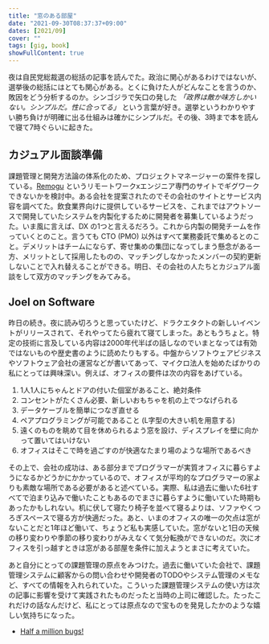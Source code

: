 ```yaml
---
title: "窓のある部屋"
date: "2021-09-30T08:37:37+09:00"
dates: [2021/09]
cover: ""
tags: [gig, book]
showFullContent: true
---
```


夜は自民党総裁選の総括の記事を読んでた。政治に関心があるわけではないが、選挙後の総括にはとても関心がある。とくに負けた人がどんなことを言うのか、敗因をどう分析するのか。シンゴジラで矢口の発した *「政界は敵か味方しかいない。シンプルだ。性に合ってる」* という言葉が好き。選挙というわかりやすい勝ち負けが明確に出る仕組みは確かにシンプルだ。その後、3時まで本を読んで寝て7時ぐらいに起きた。

## カジュアル面談準備

課題管理と開発方法論の体系化のため、プロジェクトマネージャーの案件を探している。[Remogu](https://remogu.jp/) というリモートワークxエンジニア専門のサイトでギグワークできないかを検討中。ある会社を提案されたのでその会社のサイトとサービス内容を調べてた。飲食業界向けに提供しているサービスを、これまではアウトソースで開発していたシステムを内製化するために開発者を募集しているようだった。いま風に言えば、DX の1つと言えるだろう。これから内製の開発チームを作っていくとのこと。言うても CTO (PMO) 以外はすべて業務委託で集めるとのこと。デメリットはチームにならず、寄せ集めの集団になってしまう懸念がある一方、メリットとして採用したものの、マッチングしなかったメンバーの契約更新しないことで入れ替えることができる。明日、その会社の人たちとカジュアル面談をして双方のマッチングをみてみる。

## Joel on Software

昨日の続き。夜に読み切ろうと思っていたけど、ドラクエタクトの新しいイベントがリリースされて、それやってたら疲れて寝てしまった。あともうちょと。特定の技術に言及している内容は2000年代半ばの話しなのでいまとなっては有効ではないものや歴史書のように読めたりもする。中盤からソフトウェアビジネスやソフトウェア会社の運営などが書いてあって、マイクロ法人を始めたばかりの私にとっては興味深い。例えば、オフィスの要件は次の内容をあげている。

1. 1人1人にちゃんとドアの付いた個室があること、絶対条件
1. コンセントがたくさん必要、新しいおもちゃを机の上でつなげられる
1. データケーブルを簡単につなぎ直せる
1. ペアプログラミングが可能であること (L字型の大きい机を用意する)
1. 遠くのものを眺めて目を休められるよう窓を設け、ディスプレイを壁に向かって置いてはいけない
1. オフィスはそこで時を過ごすのが快適なたまり場のような場所であるべき

その上で、会社の成功は、ある部分までプログラマーが実質オフィスに暮らすようになるかどうかにかかっているので、オフィスが平均的なプログラマーの家よりも素敵な場所である必要があると述べている。実際、私は過去に働いた6社すべてで泊まり込みで働いたこともあるのでまさに暮らすように働いていた時期もあったかもしれない。机に伏して寝たり椅子を並べて寝るよりは、ソファやくつろぎスペースで寝る方が快適だった。あと、いまのオフィスの唯一の欠点は窓がないことだと1年ほど働いて、ちょうど私も実感していた。窓がないと1日の天候の移り変わりや季節の移り変わりがみえなくて気分転換ができないのだ。次にオフィスを引っ越すときは窓がある部屋を条件に加えようとまさに考えていた。

あと自分にとっての課題管理の原点をみつけた。過去に働いていた会社で、課題管理システムに顧客からの問い合わせや開発者のTODOやシステム管理のメモなど、すべての情報を入れられていた。こういった課題管理システムの使い方は次の記事に影響を受けて実践されたものだったと当時の上司に確認した。たったこれだけの話なんだけど、私にとっては原点なので宝ものを発見したかのような嬉しい気持ちになった。

* [Half a million bugs!](https://www.joelonsoftware.com/2006/12/20/half-a-million-bugs/)

